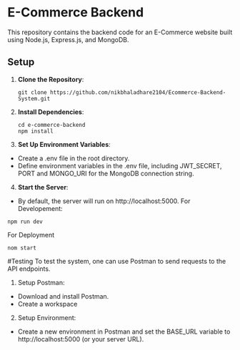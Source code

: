 # E-Commerce Backend

This repository contains the backend code for an E-Commerce website built using Node.js, Express.js, and MongoDB.

## Setup

1. **Clone the Repository**: 
   ```
   git clone https://github.com/nikbhaladhare2104/Ecommerce-Backend-System.git

2. **Install Dependencies**:
   ```
   cd e-commerce-backend
   npm install

3. **Set Up Environment Variables**:
  * Create a .env file in the root directory.
  * Define environment variables in the .env file, including  JWT_SECRET, PORT and  MONGO_URI for the MongoDB connection string.

4. **Start the Server**:
  * By default, the server will run on http://localhost:5000.
  For Developement:
   ```
   npm run dev
```
  For Deployment
  ```
  nom start
```


#Testing
To test the system, one can use Postman to send requests to the API endpoints.

1. Setup Postman:
  * Download and install Postman.
  * Create a workspace

2. Setup Environment:
  * Create a new environment in Postman and set the BASE_URL variable to http://localhost:5000 (or your server URL).



  







